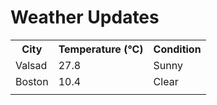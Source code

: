 # Weather Updates

<!-- WEATHER-UPDATE-START -->
<table><tr><th>City</th><th>Temperature (°C)</th><th>Condition</th></tr><tr><td>Valsad</td><td>27.8</td><td>Sunny</td></tr><tr><td>Boston</td><td>10.4</td><td>Clear</td></tr><tr><td></td><td></td><td></td></tr></table>
<!-- WEATHER-UPDATE-END -->
